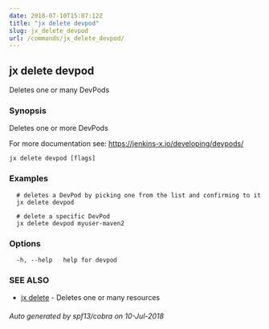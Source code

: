 ```yaml
---
date: 2018-07-10T15:07:12Z
title: "jx delete devpod"
slug: jx_delete_devpod
url: /commands/jx_delete_devpod/
---
```

## jx delete devpod

Deletes one or many DevPods

### Synopsis

Deletes one or more DevPods 

For more documentation see: https://jenkins-x.io/developing/devpods/

```
jx delete devpod [flags]
```

### Examples

```
  # deletes a DevPod by picking one from the list and confirming to it
  jx delete devpod
  
  # delete a specific DevPod
  jx delete devpod myuser-maven2
```

### Options

```
  -h, --help   help for devpod
```

### SEE ALSO

* [jx delete](/commands/jx_delete/)	 - Deletes one or many resources

###### Auto generated by spf13/cobra on 10-Jul-2018
